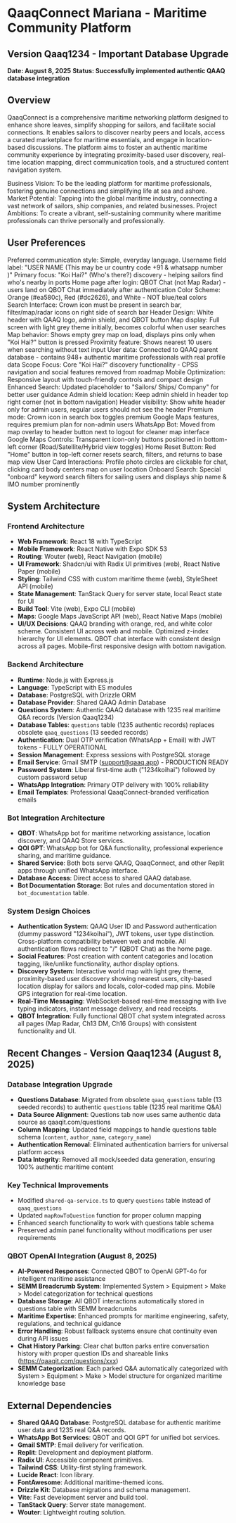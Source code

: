 # QaaqConnect Mariana - Maritime Community Platform

## Version Qaaq1234 - Important Database Upgrade
**Date: August 8, 2025**
**Status: Successfully implemented authentic QAAQ database integration**

## Overview
QaaqConnect is a comprehensive maritime networking platform designed to enhance shore leaves, simplify shopping for sailors, and facilitate social connections. It enables sailors to discover nearby peers and locals, access a curated marketplace for maritime essentials, and engage in location-based discussions. The platform aims to foster an authentic maritime community experience by integrating proximity-based user discovery, real-time location mapping, direct communication tools, and a structured content navigation system.

Business Vision: To be the leading platform for maritime professionals, fostering genuine connections and simplifying life at sea and ashore.
Market Potential: Tapping into the global maritime industry, connecting a vast network of sailors, ship companies, and related businesses.
Project Ambitions: To create a vibrant, self-sustaining community where maritime professionals can thrive personally and professionally.

## User Preferences
Preferred communication style: Simple, everyday language.
Username field label: "USER NAME (This may be ur country code +91 & whatsapp number )"
Primary focus: "Koi Hai?" (Who's there?) discovery - helping sailors find who's nearby in ports
Home page after login: QBOT Chat (not Map Radar) - users land on QBOT Chat immediately after authentication
Color Scheme: Orange (#ea580c), Red (#dc2626), and White - NOT blue/teal colors
Search Interface: Crown icon must be present in search bar, filter/map/radar icons on right side of search bar
Header Design: White header with QAAQ logo, admin shield, and QBOT button
Map display: Full screen with light grey theme initially, becomes colorful when user searches
Map behavior: Shows empty grey map on load, displays pins only when "Koi Hai?" button is pressed
Proximity feature: Shows nearest 10 users when searching without text input
User data: Connected to QAAQ parent database - contains 948+ authentic maritime professionals with real profile data
Scope Focus: Core "Koi Hai?" discovery functionality - CPSS navigation and social features removed from roadmap
Mobile Optimization: Responsive layout with touch-friendly controls and compact design
Enhanced Search: Updated placeholder to "Sailors/ Ships/ Company" for better user guidance
Admin shield location: Keep admin shield in header top right corner (not in bottom navigation)
Header visibility: Show white header only for admin users, regular users should not see the header
Premium mode: Crown icon in search box toggles premium Google Maps features, requires premium plan for non-admin users
WhatsApp Bot: Moved from map overlay to header button next to logout for cleaner map interface
Google Maps Controls: Transparent icon-only buttons positioned in bottom-left corner (Road/Satellite/Hybrid view toggles)
Home Reset Button: Red "Home" button in top-left corner resets search, filters, and returns to base map view
User Card Interactions: Profile photo circles are clickable for chat, clicking card body centers map on user location
Onboard Search: Special "onboard" keyword search filters for sailing users and displays ship name & IMO number prominently

## System Architecture

### Frontend Architecture
- **Web Framework**: React 18 with TypeScript
- **Mobile Framework**: React Native with Expo SDK 53
- **Routing**: Wouter (web), React Navigation (mobile)
- **UI Framework**: Shadcn/ui with Radix UI primitives (web), React Native Paper (mobile)
- **Styling**: Tailwind CSS with custom maritime theme (web), StyleSheet API (mobile)
- **State Management**: TanStack Query for server state, local React state for UI
- **Build Tool**: Vite (web), Expo CLI (mobile)
- **Maps**: Google Maps JavaScript API (web), React Native Maps (mobile)
- **UI/UX Decisions**: QAAQ branding with orange, red, and white color scheme. Consistent UI across web and mobile. Optimized z-index hierarchy for UI elements. QBOT chat interface with consistent design across all pages. Mobile-first responsive design with bottom navigation.

### Backend Architecture
- **Runtime**: Node.js with Express.js
- **Language**: TypeScript with ES modules
- **Database**: PostgreSQL with Drizzle ORM
- **Database Provider**: Shared QAAQ Admin Database
- **Questions System**: Authentic QAAQ database with 1235 real maritime Q&A records (Version Qaaq1234)
- **Database Tables**: `questions` table (1235 authentic records) replaces obsolete `qaaq_questions` (13 seeded records)
- **Authentication**: Dual OTP verification (WhatsApp + Email) with JWT tokens - FULLY OPERATIONAL
- **Session Management**: Express sessions with PostgreSQL storage
- **Email Service**: Gmail SMTP (support@qaaq.app) - PRODUCTION READY
- **Password System**: Liberal first-time auth ("1234koihai") followed by custom password setup
- **WhatsApp Integration**: Primary OTP delivery with 100% reliability
- **Email Templates**: Professional QaaqConnect-branded verification emails

### Bot Integration Architecture
- **QBOT**: WhatsApp bot for maritime networking assistance, location discovery, and QAAQ Store services.
- **QOI GPT**: WhatsApp bot for Q&A functionality, professional experience sharing, and maritime guidance.
- **Shared Service**: Both bots serve QAAQ, QaaqConnect, and other Replit apps through unified WhatsApp interface.
- **Database Access**: Direct access to shared QAAQ database.
- **Bot Documentation Storage**: Bot rules and documentation stored in `bot_documentation` table.

### System Design Choices
- **Authentication System**: QAAQ User ID and Password authentication (dummy password "1234koihai"), JWT tokens, user type distinction. Cross-platform compatibility between web and mobile. All authentication flows redirect to "/" (QBOT Chat) as the home page.
- **Social Features**: Post creation with content categories and location tagging, like/unlike functionality, author display options.
- **Discovery System**: Interactive world map with light grey theme, proximity-based user discovery showing nearest users, city-based location display for sailors and locals, color-coded map pins. Mobile GPS integration for real-time location.
- **Real-Time Messaging**: WebSocket-based real-time messaging with live typing indicators, instant message delivery, and read receipts.
- **QBOT Integration**: Fully functional QBOT chat system integrated across all pages (Map Radar, Ch13 DM, Ch16 Groups) with consistent functionality and UI.

## Recent Changes - Version Qaaq1234 (August 8, 2025)

### Database Integration Upgrade
- **Questions Database**: Migrated from obsolete `qaaq_questions` table (13 seeded records) to authentic `questions` table (1235 real maritime Q&A)
- **Data Source Alignment**: Questions tab now uses same authentic data source as qaaqit.com/questions
- **Column Mapping**: Updated field mappings to handle questions table schema (`content`, `author_name`, `category_name`)
- **Authentication Removal**: Eliminated authentication barriers for universal platform access
- **Data Integrity**: Removed all mock/seeded data generation, ensuring 100% authentic maritime content

### Key Technical Improvements
- Modified `shared-qa-service.ts` to query `questions` table instead of `qaaq_questions`
- Updated `mapRowToQuestion` function for proper column mapping
- Enhanced search functionality to work with questions table schema
- Preserved admin panel functionality without modifications per user requirements

### QBOT OpenAI Integration (August 8, 2025)
- **AI-Powered Responses**: Connected QBOT to OpenAI GPT-4o for intelligent maritime assistance
- **SEMM Breadcrumb System**: Implemented System > Equipment > Make > Model categorization for technical questions
- **Database Storage**: All QBOT interactions automatically stored in questions table with SEMM breadcrumbs
- **Maritime Expertise**: Enhanced prompts for maritime engineering, safety, regulations, and technical guidance
- **Error Handling**: Robust fallback systems ensure chat continuity even during API issues
- **Chat History Parking**: Clear chat button parks entire conversation history with proper question IDs and shareable links (https://qaaqit.com/questions/xxx)
- **SEMM Categorization**: Each parked Q&A automatically categorized with System > Equipment > Make > Model structure for organized maritime knowledge base

## External Dependencies
- **Shared QAAQ Database**: PostgreSQL database for authentic maritime user data and 1235 real Q&A records.
- **WhatsApp Bot Services**: QBOT and QOI GPT for unified bot services.
- **Gmail SMTP**: Email delivery for verification.
- **Replit**: Development and deployment platform.
- **Radix UI**: Accessible component primitives.
- **Tailwind CSS**: Utility-first styling framework.
- **Lucide React**: Icon library.
- **FontAwesome**: Additional maritime-themed icons.
- **Drizzle Kit**: Database migrations and schema management.
- **Vite**: Fast development server and build tool.
- **TanStack Query**: Server state management.
- **Wouter**: Lightweight routing solution.